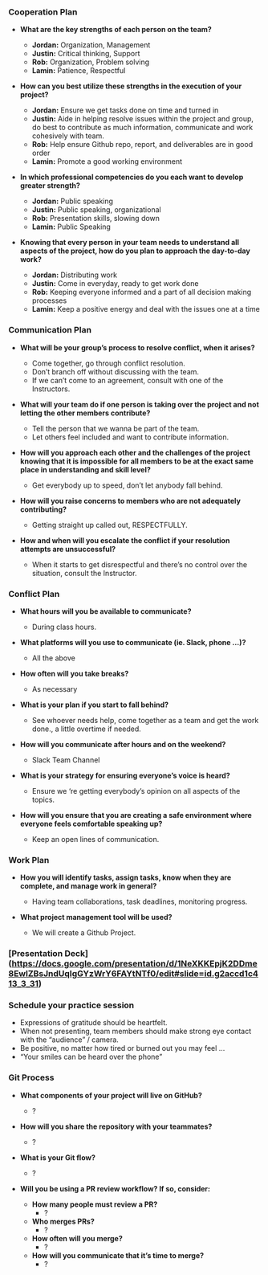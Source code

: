 ### **Cooperation Plan**

- **What are the key strengths of each person on the team?**
    - **Jordan:** Organization, Management 
    - **Justin:** Critical thinking, Support
    - **Rob:** Organization, Problem solving
    - **Lamin:** Patience, Respectful

- **How can you best utilize these strengths in the execution of your project?**
    - **Jordan:** Ensure we get tasks done on time and turned in
    - **Justin:** Aide in helping resolve issues within the project and group, do best to contribute as much information, communicate and work cohesively with team. 
    - **Rob:** Help ensure Github repo, report, and deliverables are in good order
    - **Lamin:** Promote a good working environment

- **In which professional competencies do you each want to develop greater strength?**
    - **Jordan:** Public speaking
    - **Justin:** Public speaking, organizational 
    - **Rob:** Presentation skills, slowing down
    - **Lamin:** Public Speaking

- **Knowing that every person in your team needs to understand all aspects of the project, how do you plan to approach the day-to-day work?**
    - **Jordan:** Distributing work 
    - **Justin:** Come in everyday, ready to get work done
    - **Rob:** Keeping everyone informed and a part of all decision making processes
    - **Lamin:** Keep a positive energy and deal with the issues one at a time

### **Communication Plan**

- **What will be your group’s process to resolve conflict, when it arises?**
    - Come together, go through conflict resolution.
    - Don’t branch off without discussing with the team.
    - If we can’t come to an agreement, consult with one of the Instructors.

- **What will your team do if one person is taking over the project and not letting the other members contribute?**
    - Tell the person that we wanna be part of the team.
    - Let others feel included and want to contribute information.

- **How will you approach each other and the challenges of the project knowing that it is impossible for all members to be at the exact same place in understanding and skill level?**
    - Get everybody up to speed, don’t let anybody fall behind.  

- **How will you raise concerns to members who are not adequately contributing?**
    - Getting straight up called out, RESPECTFULLY. 
    
- **How and when will you escalate the conflict if your resolution attempts are unsuccessful?**
    - When it starts to get disrespectful and there’s no control over the situation, consult the Instructor.

### **Conflict Plan**

- **What hours will you be available to communicate?**
    - During class hours.

- **What platforms will you use to communicate (ie. Slack, phone …)?**
    - All the above

- **How often will you take breaks?**
    - As necessary

- **What is your plan if you start to fall behind?**
    - See whoever needs help, come together as a team and get the work done., a little overtime if needed. 
    
- **How will you communicate after hours and on the weekend?**
    - Slack Team Channel

- **What is your strategy for ensuring everyone’s voice is heard?**
    - Ensure we ‘re getting everybody’s opinion on all aspects of the topics.
    
- **How will you ensure that you are creating a safe environment where everyone feels comfortable speaking up?**
    - Keep an open lines of communication.

### **Work Plan**

- **How you will identify tasks, assign tasks, know when they are complete, and manage work in general?**
    - Having team collaborations, task deadlines, monitoring progress.

- **What project management tool will be used?**
    - We will create a Github Project.

### **[Presentation Deck]** (https://docs.google.com/presentation/d/1NeXKKEpjK2DDme8EwlZBsJndUqIgGYzWrY6FAYtNTf0/edit#slide=id.g2accd1c413_3_31)

### **Schedule your practice session**

- Expressions of gratitude should be heartfelt.
- When not presenting, team members should make strong eye contact with the “audience” / camera.
- Be positive, no matter how tired or burned out you may feel …
- “Your smiles can be heard over the phone”

### **Git Process**

- **What components of your project will live on GitHub?**
    -  ?

- **How will you share the repository with your teammates?**
    - ?

- **What is your Git flow?**
    - ?

- **Will you be using a PR review workflow? If so, consider:**
    - **How many people must review a PR?**
        - ?
    - **Who merges PRs?**
        - ?
    - **How often will you merge?**
        - ?
    - **How will you communicate that it’s time to merge?**
        - ?
